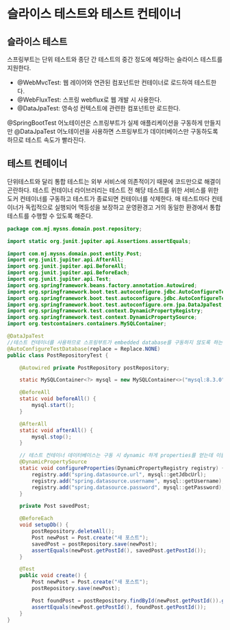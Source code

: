 # 슬라이스 테스트와 테스트 컨테이너

## 슬라이스 테스트

스프링부트는 단위 테스트와 종단 간 테스트의 중간 정도에 해당하는 슬라이스 테스트를 지원한다.

- @WebMvcTest: 웹 레이어와 연관된 컴포넌트만 컨테이너로 로드하여 테스트한다.
- @WebFluxTest: 스프링 webflux로 웹 개발 시 사용한다.
- @DataJpaTest: 영속성 컨텍스트에 관련한 컴포넌트만 로드한다.

@SpringBootTest 어노테이션은 스프링부트가 실제 애플리케이션을 구동하게 만들지만
@DataJpaTest 어노테이션을 사용하면 스프링부트가 데이터베이스만 구동하도록 하므로 테스트 속도가 빨라진다.

## 테스트 컨테이너

단위테스트와 달리 통합 테스트는 외부 서비스에 의존적이기 때문에 코드만으로 해결이 곤란하다.
테스트 컨테이너 라이브러리는 테스트 전 해당 테스트를 위한 서비스를 위한 도커 컨테이너를 구동하고 테스트가 종료되면 컨테이너를 삭제한다.
매 테스트마다 컨테이너가 독립적으로 실행되어 멱등성을 보장하고 운영환경고 거의 동일한 환경에서 통합테스트를 수행할 수 있도록 해준다.

```java
package com.mj.mysns.domain.post.repository;

import static org.junit.jupiter.api.Assertions.assertEquals;

import com.mj.mysns.domain.post.entity.Post;
import org.junit.jupiter.api.AfterAll;
import org.junit.jupiter.api.BeforeAll;
import org.junit.jupiter.api.BeforeEach;
import org.junit.jupiter.api.Test;
import org.springframework.beans.factory.annotation.Autowired;
import org.springframework.boot.test.autoconfigure.jdbc.AutoConfigureTestDatabase;
import org.springframework.boot.test.autoconfigure.jdbc.AutoConfigureTestDatabase.Replace;
import org.springframework.boot.test.autoconfigure.orm.jpa.DataJpaTest;
import org.springframework.test.context.DynamicPropertyRegistry;
import org.springframework.test.context.DynamicPropertySource;
import org.testcontainers.containers.MySQLContainer;

@DataJpaTest
//테스트 컨테이너를 사용하므로 스프링부트가 embedded database를 구동하지 않도록 하는 어노테이션.
@AutoConfigureTestDatabase(replace = Replace.NONE)
public class PostRepositoryTest {

    @Autowired private PostRepository postRepository;

    static MySQLContainer<?> mysql = new MySQLContainer<>("mysql:8.3.0");

    @BeforeAll
    static void beforeAll() {
        mysql.start();
    }

    @AfterAll
    static void afterAll() {
        mysql.stop();
    }

    // 테스트 컨테이너 데이터베이스는 구동 시 dynamic 하게 properties를 얻는데 이를 application context 상의 properties에 오버라이드하는 어노테이션.
    @DynamicPropertySource
    static void configureProperties(DynamicPropertyRegistry registry) {
        registry.add("spring.datasource.url", mysql::getJdbcUrl);
        registry.add("spring.datasource.username", mysql::getUsername);
        registry.add("spring.datasource.password", mysql::getPassword);
    }

    private Post savedPost;

    @BeforeEach
    void setupDb() {
        postRepository.deleteAll();
        Post newPost = Post.create("새 포스트");
        savedPost = postRepository.save(newPost);
        assertEquals(newPost.getPostId(), savedPost.getPostId());
    }

    @Test
    public void create() {
        Post newPost = Post.create("새 포스트");
        postRepository.save(newPost);

        Post foundPost = postRepository.findById(newPost.getPostId()).get();
        assertEquals(newPost.getPostId(), foundPost.getPostId());
    }
}
```
